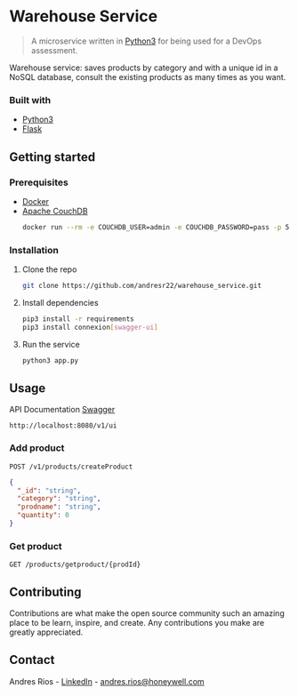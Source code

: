 Warehouse Service
==================

> A microservice written in [Python3](https://www.python.org/download/releases/3.0/) for being used for a DevOps assessment.

Warehouse service: saves products by category and with a unique id in a NoSQL database, consult the existing products as many times as you want.

### Built with

- [Python3](https://www.python.org/download/releases/3.0/)
- [Flask](https://flask.palletsprojects.com/en/1.1.x/)

Getting started
---------------

### Prerequisites

- [Docker](https://www.docker.com/)
- [Apache CouchDB](http://couchdb.apache.org)
  ```sh
  docker run --rm -e COUCHDB_USER=admin -e COUCHDB_PASSWORD=pass -p 5984:5984 couchdb
  ```

### Installation
1. Clone the repo
   ```sh
   git clone https://github.com/andresr22/warehouse_service.git
   ```
2. Install dependencies
   ```sh
   pip3 install -r requirements
   pip3 install connexion[swagger-ui]
   ```

3. Run the service
   ```sh
   python3 app.py
   ```

Usage
-----
API Documentation [Swagger](https://swagger.io/)
```
http://localhost:8080/v1/ui
```

### Add product
```
POST /v1/products/createProduct
```
```json
{
  "_id": "string",
  "category": "string",
  "prodname": "string",
  "quantity": 0
}
```

### Get product

```
GET /products/getproduct/{prodId}
```

Contributing
---------------

Contributions are what make the open source community such an amazing place to be learn, inspire, and create. Any contributions you make are greatly appreciated.

## Contact

Andres Rios - [LinkedIn](www.linkedin.com/in/andresriosgtz) - andres.rios@honeywell.com
